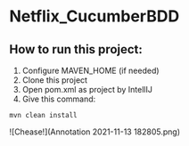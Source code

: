 # Netflix_CucumberBDD

## How to run this project:
1. Configure MAVEN_HOME (if needed)
2. Clone this project
3. Open pom.xml as project by IntellIJ
4. Give this command:
``` 
mvn clean install

```


![Chease!](Annotation 2021-11-13 182805.png)
